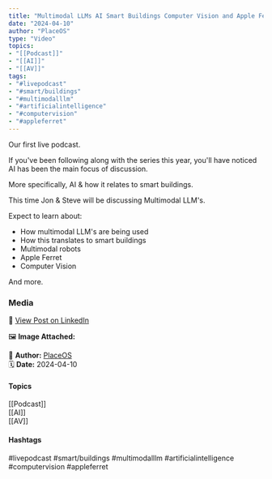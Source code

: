 ```yaml
---
title: "Multimodal LLMs AI Smart Buildings Computer Vision and Apple Ferret"  
date: "2024-04-10"  
author: "PlaceOS"  
type: "Video"  
topics:  
- "[[Podcast]]"  
- "[[AI]]"  
- "[[AV]]"   
tags:  
- "#livepodcast"  
- "#smart/buildings"  
- "#multimodalllm"  
- "#artificialintelligence"  
- "#computervision"  
- "#appleferret"  
---
```

Our first live podcast.

If you've been following along with the series this year, you'll have noticed AI has been the main focus of discussion.

More specifically, AI & how it relates to smart buildings.

This time Jon & Steve will be discussing Multimodal LLM's.

Expect to learn about:  
- How multimodal LLM's are being used  
- How this translates to smart buildings  
- Multimodal robots  
- Apple Ferret  
- Computer Vision

And more.

### Media

🔗 [View Post on LinkedIn](https://www.linkedin.com/feed/update/urn:li:activity:7183651818923597824)  
  
🖼 **Image Attached:**  
  
  
👤 **Author:** [PlaceOS](https://www.linkedin.com/company/placeos/)  
🗓️ **Date:** 2024-04-10

#### Topics

[[Podcast]]  
[[AI]]  
[[AV]]  

#### Hashtags

#livepodcast #smart/buildings #multimodalllm #artificialintelligence #computervision #appleferret